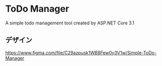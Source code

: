# ToDo Manager
A simple todo management tool created by ASP.NET Core 3.1

## デザイン
https://www.figma.com/file/C29azpusk1WB8Few0y3V1w/Simple-ToDo-Manager